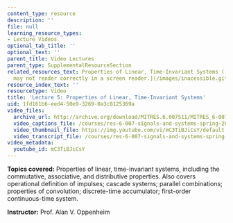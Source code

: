 ```yaml
---
content_type: resource
description: ''
file: null
learning_resource_types:
- Lecture Videos
optional_tab_title: ''
optional_text: ''
parent_title: Video Lectures
parent_type: SupplementalResourceSection
related_resources_text: Properties of Linear, Time-Invariant Systems (![This resource
  may not render correctly in a screen reader.](/images/inacessible.gif)[PDF](resources/mitres_6_007s11_lec05))
resource_index_text: ''
resourcetype: Video
title: 'Lecture 5: Properties of Linear, Time-Invariant Systems'
uid: 1fd161b6-eed4-50e9-3269-0a3c8125369a
video_files:
  archive_url: http://archive.org/download/MITRES.6.007S11/MITRES_6-007S11lec05_300k.mp4
  video_captions_file: /courses/res-6-007-signals-and-systems-spring-2011/0234dba516a55c30b0b477824c6eb7b1_mC3TiBJiCsY.vtt
  video_thumbnail_file: https://img.youtube.com/vi/mC3TiBJiCsY/default.jpg
  video_transcript_file: /courses/res-6-007-signals-and-systems-spring-2011/7cb1b42ee9eed3b7e2a45fd52a10fcab_mC3TiBJiCsY.pdf
video_metadata:
  youtube_id: mC3TiBJiCsY
---
```


**Topics covered:** Properties of linear, time-invariant systems, including the commutative, associative, and distributive properties. Also covers operational definition of impulses; cascade systems; parallel combinations; properties of convolution; discrete-time accumulator; first-order continuous-time system.

**Instructor:** Prof. Alan V. Oppenheim